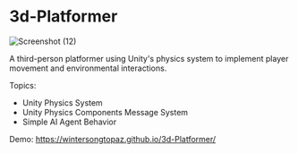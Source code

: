 # 3d-Platformer
 ![Screenshot (12)](https://github.com/Wintersongtopaz/3d-Platformer/assets/144738996/bd16e3b9-4edc-417d-aa0a-7f14e52c689d)

A third-person platformer using Unity's physics system to implement player movement and environmental interactions.

Topics:
- Unity Physics System
- Unity Physics Components Message System
- Simple AI Agent Behavior

Demo: https://wintersongtopaz.github.io/3d-Platformer/

